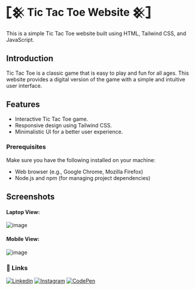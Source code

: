 #  𓊈𒆜 **Tic Tac Toe Website** 𒆜𓊉
This is a simple Tic Tac Toe website built using HTML, Tailwind CSS, and JavaScript.

## **Introduction**
Tic Tac Toe is a classic game that is easy to play and fun for all ages. This website provides a digital version of the game with a simple and intuitive user interface.

## **Features**
- Interactive Tic Tac Toe game.
- Responsive design using Tailwind CSS.
- Minimalistic UI for a better user experience.

### **Prerequisites**
Make sure you have the following installed on your machine:

- Web browser (e.g., Google Chrome, Mozilla Firefox)
- Node.js and npm (for managing project dependencies)

## **Screenshots**

#### **Laptop View:**
![image](https://github.com/Vaibhav234k/tic-tac-toe.github.io/assets/106757586/69ed6785-d38a-486d-826c-879410d66c05)

#### **Mobile View:**
![image](https://github.com/Vaibhav234k/tic-tac-toe.github.io/assets/106757586/f87cc5e3-0661-4449-8984-9dddcd48e360)

### **🔗 Links**
[![Linkedin](https://img.shields.io/badge/linkedin-0A66C2?style=for-the-badge&logo=linkedin&logoColor=white)](https://www.linkedin.com/in/saubhagya-vishwakarma-48734a243/)
[![Instagram](https://img.shields.io/badge/Instagram-0A66C2?style=for-the-badge&logo=instagram&logoColor=white)](https://www.instagram.com/saubhagya122004/?theme=dark)
[![CodePen](https://img.shields.io/badge/CodePen-0A66C2?style=for-the-badge&logo=codepen&logoColor=white)](https://codepen.io/Code-Tech)
